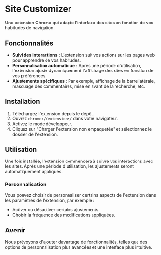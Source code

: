 # Site Customizer

Une extension Chrome qui adapte l'interface des sites en fonction de vos habitudes de navigation.

## Fonctionnalités

- **Suivi des interactions** : L'extension suit vos actions sur les pages web pour apprendre de vos habitudes.
- **Personnalisation automatique** : Après une période d'utilisation, l'extension ajuste dynamiquement l'affichage des sites en fonction de vos préférences.
- **Ajustements spécifiques** : Par exemple, affichage de la barre latérale, masquage des commentaires, mise en avant de la recherche, etc.

## Installation

1. Téléchargez l'extension depuis le dépôt.
2. Ouvrez `chrome://extensions/` dans votre navigateur.
3. Activez le mode développeur.
4. Cliquez sur "Charger l'extension non empaquetée" et sélectionnez le dossier de l'extension.

## Utilisation

Une fois installée, l'extension commencera à suivre vos interactions avec les sites. Après une période d'utilisation, les ajustements seront automatiquement appliqués.

### Personnalisation

Vous pouvez choisir de personnaliser certains aspects de l'extension dans les paramètres de l'extension, par exemple :
- Activer ou désactiver certains ajustements.
- Choisir la fréquence des modifications appliquées.

## Avenir

Nous prévoyons d'ajouter davantage de fonctionnalités, telles que des options de personnalisation plus avancées et une interface plus intuitive.

